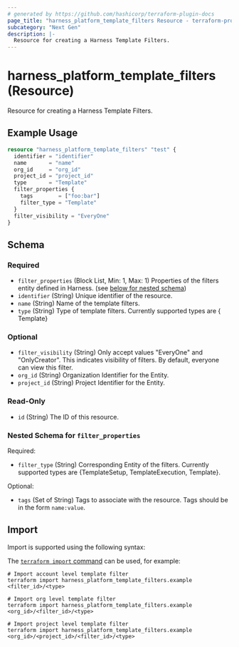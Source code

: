 ```yaml
---
# generated by https://github.com/hashicorp/terraform-plugin-docs
page_title: "harness_platform_template_filters Resource - terraform-provider-harness"
subcategory: "Next Gen"
description: |-
  Resource for creating a Harness Template Filters.
---
```


# harness_platform_template_filters (Resource)

Resource for creating a Harness Template Filters.

## Example Usage

```terraform
resource "harness_platform_template_filters" "test" {
  identifier = "identifier"
  name       = "name"
  org_id     = "org_id"
  project_id = "project_id"
  type       = "Template"
  filter_properties {
    tags        = ["foo:bar"]
    filter_type = "Template"
  }
  filter_visibility = "EveryOne"
}
```

<!-- schema generated by tfplugindocs -->
## Schema

### Required

- `filter_properties` (Block List, Min: 1, Max: 1) Properties of the filters entity defined in Harness. (see [below for nested schema](#nestedblock--filter_properties))
- `identifier` (String) Unique identifier of the resource.
- `name` (String) Name of the template filters.
- `type` (String) Type of template filters. Currently supported types are { Template}

### Optional

- `filter_visibility` (String) Only accept values "EveryOne" and "OnlyCreator". This indicates visibility of filters. By default, everyone can view this filter.
- `org_id` (String) Organization Identifier for the Entity.
- `project_id` (String) Project Identifier for the Entity.

### Read-Only

- `id` (String) The ID of this resource.

<a id="nestedblock--filter_properties"></a>
### Nested Schema for `filter_properties`

Required:

- `filter_type` (String) Corresponding Entity of the filters. Currently supported types are {TemplateSetup, TemplateExecution, Template}.

Optional:

- `tags` (Set of String) Tags to associate with the resource. Tags should be in the form `name:value`.

## Import

Import is supported using the following syntax:

The [`terraform import` command](https://developer.hashicorp.com/terraform/cli/commands/import) can be used, for example:

```shell
# Import account level template filter
terraform import harness_platform_template_filters.example <filter_id>/<type>

# Import org level template filter
terraform import harness_platform_template_filters.example <org_id>/<filter_id>/<type>

# Import project level template filter
terraform import harness_platform_template_filters.example <org_id>/<project_id>/<filter_id>/<type>
```
